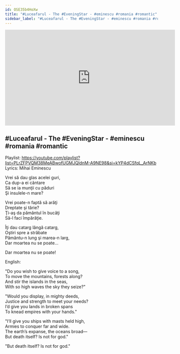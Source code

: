 ```yaml
---
id: OSE35b4HoXw
title: "#Luceafarul - The #EveningStar - #eminescu #romania #romantic"
sidebar_label: "#Luceafarul - The #EveningStar - #eminescu #romania #romantic"
---
```


<div class="video-float-container">
  <iframe
    width="560"
    height="315"
    src="https://www.youtube.com/embed/OSE35b4HoXw"
    title="YouTube video player"
    frameborder="0"
    allow="accelerometer; autoplay; clipboard-write; encrypted-media; gyroscope; picture-in-picture; web-share"
    referrerpolicy="strict-origin-when-cross-origin"
    allowfullscreen
  ></iframe>
</div>

## #Luceafarul - The #EveningStar - #eminescu #romania #romantic

Playlist: https://youtube.com/playlist?list=PLrZFPVQM38MeABwofUGMJQldnM-A9NE98&si=kYP4dCSfqL_ArNKb  
Lyrics: Mihai Eminescu

Vrei să dau glas acelei guri,  
Ca dup-a ei cântare  
Să se ia munţii cu păduri  
Şi insulele-n mare?

Vrei poate-n faptă să arăţi  
Dreptate şi tărie?  
Ţi-aş da pământul în bucăţi  
Să-l faci împărăţie.

Îţi dau catarg lângă catarg,  
Oştiri spre a străbate  
Pământu-n lung şi marea-n larg,  
Dar moartea nu se poate...

Dar moartea nu se poate!

English:

"Do you wish to give voice to a song,  
To move the mountains, forests along?  
And stir the islands in the seas,  
With so high waves the sky they seize?"

"Would you display, in mighty deeds,  
Justice and strength to meet your needs?  
I’d give you lands in broken spans  
To knead empires with your hands."

"I’ll give you ships with masts held high,  
Armies to conquer far and wide.  
The earth’s expanse, the oceans broad—  
But death itself? Is not for god."

"But death itself? Is not for god."
